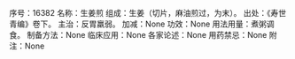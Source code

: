 序号：16382
名称：生姜煎
组成：生姜（切片，麻油煎过，为末）。
出处：《寿世青编》卷下。
主治：反胃羸弱。
加减：None
功效：None
用法用量：煮粥调食。
制备方法：None
临床应用：None
各家论述：None
用药禁忌：None
附注：None
